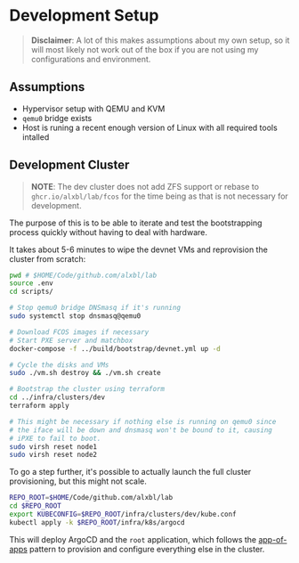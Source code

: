 # Development Setup

> **Disclaimer**: A lot of this makes assumptions about my own setup,
> so it will most likely not work out of the box if you are not using
> my configurations and environment.

## Assumptions

* Hypervisor setup with QEMU and KVM
* `qemu0` bridge exists
* Host is runing a recent enough version of Linux with all required
  tools intalled

## Development Cluster

> **NOTE**: The dev cluster does not add ZFS support or rebase to
> `ghcr.io/alxbl/lab/fcos` for the time being as that is not necessary
> for development.

The purpose of this is to be able to iterate and test the
bootstrapping process quickly without having to deal with hardware.

It takes about 5-6 minutes to wipe the devnet VMs and reprovision the
cluster from scratch:

```sh
pwd # $HOME/Code/github.com/alxbl/lab
source .env
cd scripts/

# Stop qemu0 bridge DNSmasq if it's running
sudo systemctl stop dnsmasq@qemu0

# Download FCOS images if necessary
# Start PXE server and matchbox
docker-compose -f ../build/bootstrap/devnet.yml up -d

# Cycle the disks and VMs
sudo ./vm.sh destroy && ./vm.sh create

# Bootstrap the cluster using terraform
cd ../infra/clusters/dev
terraform apply

# This might be necessary if nothing else is running on qemu0 since 
# the iface will be down and dnsmasq won't be bound to it, causing
# iPXE to fail to boot.
sudo virsh reset node1
sudo virsh reset node2
```

To go a step further, it's possible to actually launch the full
cluster provisioning, but this might not scale.

```sh
REPO_ROOT=$HOME/Code/github.com/alxbl/lab
cd $REPO_ROOT
export KUBECONFIG=$REPO_ROOT/infra/clusters/dev/kube.conf
kubectl apply -k $REPO_ROOT/infra/k8s/argocd
```

This will deploy ArgoCD and the `root` application, which follows the
[app-of-apps][argocd-apps] pattern to provision and configure
everything else in the cluster.

[argocd-apps]: https://argo-cd.readthedocs.io/en/stable/operator-manual/cluster-bootstrapping/#app-of-apps-pattern
